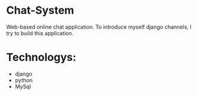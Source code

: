 # Chat-System
Web-based online chat application. To introduce myself django channels, I try to build this application.

# Technologys:
* django
* python
* MySql
